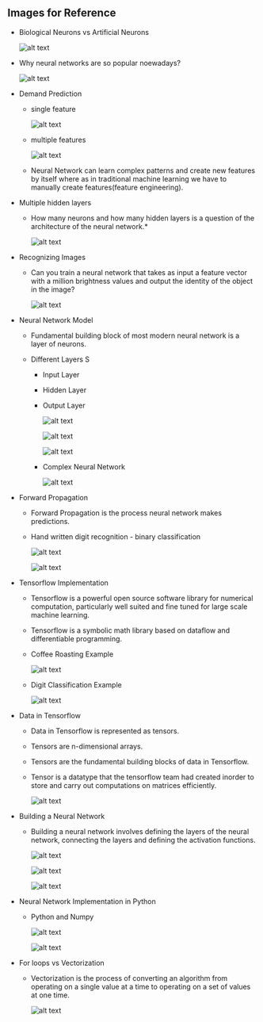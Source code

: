 ## Images for Reference

- Biological Neurons vs Artificial Neurons
    
    ![alt text](image.png)

- Why neural networks are so popular noewadays?
    
    ![alt text](image-2.png)

- Demand Prediction

    - single feature

        ![alt text](image-3.png)

    - multiple features

        ![alt text](image-4.png)

    - Neural Network can learn complex patterns and create new features by itself where as in traditional machine learning we have to manually create features(feature engineering).

- Multiple hidden layers

    - How many neurons and how many hidden layers is a question of the architecture of the neural network.*

        ![alt text](image-5.png)

- Recognizing Images

    - Can you train a neural network that takes as input a feature vector with a million brightness values and output the identity of the object in the image?

        ![alt text](image-6.png)

- Neural Network Model

    - Fundamental building block of most modern neural network is a layer of neurons.

    - Different Layers
S
        - Input Layer
        - Hidden Layer
        - Output Layer

            ![alt text](image-7.png)

            ![alt text](image-8.png)

            ![alt text](image-9.png)

        - Complex Neural Network

            ![alt text](image-10.png)

- Forward Propagation

    - Forward Propagation is the process neural network makes predictions.

    - Hand written digit recognition - binary classification

        ![alt text](image-11.png)

        ![alt text](image-12.png)


- Tensorflow Implementation

    - Tensorflow is a powerful open source software library for numerical computation, particularly well suited and fine tuned for large scale machine learning.

    - Tensorflow is a symbolic math library based on dataflow and differentiable programming.

    - Coffee Roasting Example

        ![alt text](image-13.png)
    
    - Digit Classification Example

        ![alt text](image-14.png)

- Data in Tensorflow

    - Data in Tensorflow is represented as tensors.

    - Tensors are n-dimensional arrays.

    - Tensors are the fundamental building blocks of data in Tensorflow.

    - Tensor is a datatype that the tensorflow team had created inorder to store and carry out computations on matrices efficiently.

        ![alt text](image-15.png)   


- Building a Neural Network
    
    - Building a neural network involves defining the layers of the neural network, connecting the layers and defining the activation functions.


        ![alt text](image-16.png)

        ![alt text](image-17.png)

        ![alt text](image-18.png)

- Neural Network Implementation in Python

    - Python and Numpy

        ![alt text](image-19.png)

        ![alt text](image-20.png)

- For loops vs Vectorization

    - Vectorization is the process of converting an algorithm from operating on a single value at a time to operating on a set of values at one time.

        ![alt text](image-21.png)
